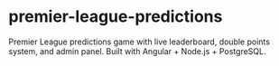 # premier-league-predictions
Premier League predictions game with live leaderboard, double points system, and admin panel. Built with Angular + Node.js + PostgreSQL.
